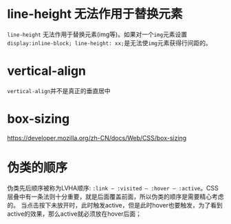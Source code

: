 # line-height 无法作用于替换元素

`line-height` 无法作用于替换元素(img等)。如果对一个`img`元素设置`display:inline-block; line-height: xx;`是无法使`img`元素获得行间距的。

# vertical-align

`vertical-align`并不是真正的垂直居中

# box-sizing

https://developer.mozilla.org/zh-CN/docs/Web/CSS/box-sizing

# 伪类的顺序

伪类先后顺序被称为LVHA顺序: `:link — :visited — :hover — :active`。CSS层叠中有一条法则十分重要，就是后面覆盖前面，所以伪类的顺序是需要精心考虑的。
当点击按下未放开时，此时触发active，但是此时hover也要触发，为了看到active的效果，那么active就必须放在hover后面；
